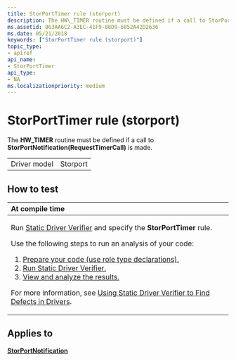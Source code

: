```yaml
---
title: StorPortTimer rule (storport)
description: The HW\_TIMER routine must be defined if a call to StorPortNotification(RequestTimerCall) is made.
ms.assetid: 863AA6C2-A3EC-41F9-88D9-6852A42D2636
ms.date: 05/21/2018
keywords: ["StorPortTimer rule (storport)"]
topic_type:
- apiref
api_name:
- StorPortTimer
api_type:
- NA
ms.localizationpriority: medium
---
```


# StorPortTimer rule (storport)


The **HW\_TIMER** routine must be defined if a call to **StorPortNotification(RequestTimerCall)** is made.

|              |          |
|--------------|----------|
| Driver model | Storport |

How to test
-----------

<table>
<colgroup>
<col width="100%" />
</colgroup>
<thead>
<tr class="header">
<th align="left">At compile time</th>
</tr>
</thead>
<tbody>
<tr class="odd">
<td align="left"><p>Run <a href="https://docs.microsoft.com/windows-hardware/drivers/devtest/static-driver-verifier" data-raw-source="[Static Driver Verifier](https://docs.microsoft.com/windows-hardware/drivers/devtest/static-driver-verifier)">Static Driver Verifier</a> and specify the <strong>StorPortTimer</strong> rule.</p>
Use the following steps to run an analysis of your code:
<ol>
<li><a href="https://docs.microsoft.com/windows-hardware/drivers/devtest/using-static-driver-verifier-to-find-defects-in-drivers#preparing-your-source-code" data-raw-source="[Prepare your code (use role type declarations).](https://docs.microsoft.com/windows-hardware/drivers/devtest/using-static-driver-verifier-to-find-defects-in-drivers#preparing-your-source-code)">Prepare your code (use role type declarations).</a></li>
<li><a href="https://docs.microsoft.com/windows-hardware/drivers/devtest/using-static-driver-verifier-to-find-defects-in-drivers#running-static-driver-verifier" data-raw-source="[Run Static Driver Verifier.](https://docs.microsoft.com/windows-hardware/drivers/devtest/using-static-driver-verifier-to-find-defects-in-drivers#running-static-driver-verifier)">Run Static Driver Verifier.</a></li>
<li><a href="https://docs.microsoft.com/windows-hardware/drivers/devtest/using-static-driver-verifier-to-find-defects-in-drivers#viewing-and-analyzing-the-results" data-raw-source="[View and analyze the results.](https://docs.microsoft.com/windows-hardware/drivers/devtest/using-static-driver-verifier-to-find-defects-in-drivers#viewing-and-analyzing-the-results)">View and analyze the results.</a></li>
</ol>
<p>For more information, see <a href="https://docs.microsoft.com/windows-hardware/drivers/devtest/using-static-driver-verifier-to-find-defects-in-drivers" data-raw-source="[Using Static Driver Verifier to Find Defects in Drivers](https://docs.microsoft.com/windows-hardware/drivers/devtest/using-static-driver-verifier-to-find-defects-in-drivers)">Using Static Driver Verifier to Find Defects in Drivers</a>.</p></td>
</tr>
</tbody>
</table>

Applies to
----------

[**StorPortNotification**](https://docs.microsoft.com/windows-hardware/drivers/ddi/storport/nf-storport-storportnotification)
 

 





